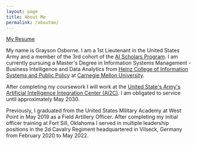 ```yaml
---
layout: page
title: About Me
permalink: /aboutme/
---
```


[My Resume][1]

My name is Grayson Osborne. I am a 1st Lieutenant in the United States Army and a member of the 3rd cohort of the [AI Scholars Program](https://www.army.mil/article/237258/artificial_intelligence_task_force_welcomes_inaugural_class_of_ai_scholars). I am currently pursuing a Master's Degree in Information Systems Management - Business Intelligence and Data Analytics from [Heinz College of Information Systems and Public Policy](https://www.heinz.cmu.edu) at [Carnegie Mellon University](https://cmu.edu).

After completing my coursework I will work at the [United State's Army's Artificial Intelligence Integration Center (AI2C)](https://cftste.experience.crmforce.mil/ai2c/s/who-we-are). I am obligated to service until approximately May 2030.

Previously, I graduated from the United States Military Academy at West Point in May 2019 as a Field Artillery Officer. After completing my initial officer training at Fort Sill, Oklahoma I served in multiple leadership positions in the 2d Cavalry Regiment headquartered in Vilseck, Germany from February 2020 to May 2022.



[1]:{{site.url}}/assets/downloads/Grayson_Osborne_Resume.pdf